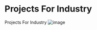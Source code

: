 # Projects For Industry
Projects For Industry
![image](https://github.com/user-attachments/assets/8dd0af6a-237d-4a7f-82fe-9662b764e752)
